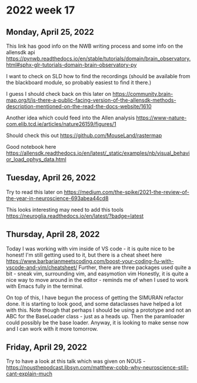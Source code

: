 # 2022 week 17

## Monday, April 25, 2022

This link has good info on the NWB writing process and some info on the allensdk api https://pynwb.readthedocs.io/en/stable/tutorials/domain/brain_observatory.html#sphx-glr-tutorials-domain-brain-observatory-py

I want to check on SLD how to find the recordings (should be available from the blackboard module, so probably easiest to find it there.)

I guess I should check back on this later on https://community.brain-map.org/t/is-there-a-public-facing-version-of-the-allensdk-methods-description-mentioned-on-the-read-the-docs-website/1610

Another idea which could feed into the Allen analysis https://www-nature-com.elib.tcd.ie/articles/nature26159/figures/1

Should check this out https://github.com/MouseLand/rastermap

Good notebook here https://allensdk.readthedocs.io/en/latest/_static/examples/nb/visual_behavior_load_ophys_data.html

## Tuesday, April 26, 2022

Try to read this later on https://medium.com/the-spike/2021-the-review-of-the-year-in-neuroscience-693abea44cd8

This looks interesting may need to add this tools https://neuroglia.readthedocs.io/en/latest/?badge=latest

## Thursday, April 28, 2022

Today I was working with vim inside of VS code - it is quite nice to be honest!
I'm still getting used to it, but there is a cheat sheet here https://www.barbarianmeetscoding.com/boost-your-coding-fu-with-vscode-and-vim/cheatsheet/
Further, there are three packages used quite a bit - sneak vim, surrounding vim, and easymotion vim
Honestly, it is quite a nice way to move around in the editor - reminds me of when I used to work with Emacs fully in the terminal.

On top of this, I have begun the process of getting the SIMURAN refactor done.
It is starting to look good, and some dataclasses have helped a lot with this.
Note though that perhaps I should be using a prototype and not an ABC for the BaseLoader class - just as a heads up.
Then the paramloader could possibly be the base loader.
Anyway, it is looking to make sense now and I can work with it more tomorrow.

## Friday, April 29, 2022

Try to have a look at this talk which was given on NOUS - https://nousthepodcast.libsyn.com/matthew-cobb-why-neuroscience-still-cant-explain-much
